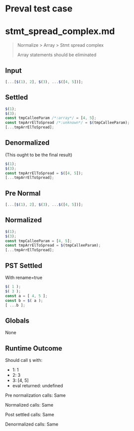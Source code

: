 # Preval test case

# stmt_spread_complex.md

> Normalize > Array > Stmt spread complex
>
> Array statements should be eliminated

## Input

`````js filename=intro
[...[$(1), 2], $(3), ...$([4, 5])];
`````

## Settled


`````js filename=intro
$(1);
$(3);
const tmpCalleeParam /*:array*/ = [4, 5];
const tmpArrElToSpread /*:unknown*/ = $(tmpCalleeParam);
[...tmpArrElToSpread];
`````

## Denormalized
(This ought to be the final result)

`````js filename=intro
$(1);
$(3);
const tmpArrElToSpread = $([4, 5]);
[...tmpArrElToSpread];
`````

## Pre Normal


`````js filename=intro
[...[$(1), 2], $(3), ...$([4, 5])];
`````

## Normalized


`````js filename=intro
$(1);
$(3);
const tmpCalleeParam = [4, 5];
const tmpArrElToSpread = $(tmpCalleeParam);
[...tmpArrElToSpread];
`````

## PST Settled
With rename=true

`````js filename=intro
$( 1 );
$( 3 );
const a = [ 4, 5 ];
const b = $( a );
[ ...b ];
`````

## Globals

None

## Runtime Outcome

Should call `$` with:
 - 1: 1
 - 2: 3
 - 3: [4, 5]
 - eval returned: undefined

Pre normalization calls: Same

Normalized calls: Same

Post settled calls: Same

Denormalized calls: Same
